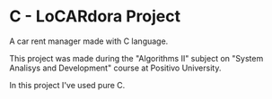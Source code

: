 # C - LoCARdora Project
A car rent manager made with C language.

This project was made during the "Algorithms II" subject on "System Analisys and Development" course at Positivo University.

In this project I've used pure C.
